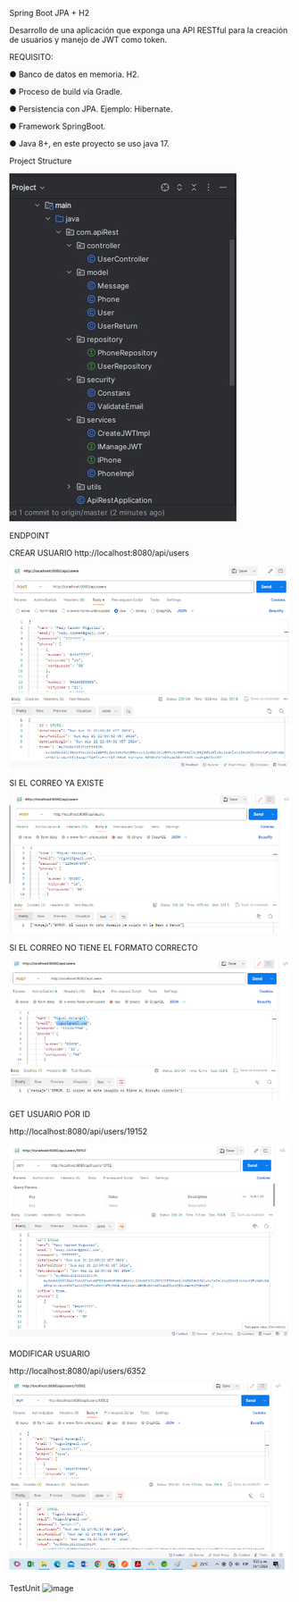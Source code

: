 Spring Boot JPA + H2

Desarrollo de una aplicación que exponga una API RESTful para la creación de usuarios y manejo de JWT como token.

REQUISITO:

● Banco de datos en memoria. H2.

● Proceso de build vía Gradle.

● Persistencia con JPA. Ejemplo: Hibernate.

● Framework SpringBoot.

● Java 8+, en este proyecto se uso java 17.

Project Structure

![image](https://github.com/fhernandez204/apiRest/blob/master/project%20structure.png)

ENDPOINT

CREAR USUARIO
 http://localhost:8080/api/users

 
![image](https://github.com/fhernandez204/apiRest/blob/master/createUser.png)

SI EL CORREO YA EXISTE

![image](https://github.com/fhernandez204/francisco/blob/main/createUser2.png)

SI EL CORREO NO TIENE EL FORMATO CORRECTO

![image](https://github.com/fhernandez204/francisco/blob/main/createUser3.png)


GET USUARIO POR ID

  http://localhost:8080/api/users/19152

 ![image](https://github.com/fhernandez204/apiRest/blob/master/getUsers.png)


 MODIFICAR USUARIO

 http://localhost:8080/api/users/6352

 ![image](https://github.com/fhernandez204/francisco/blob/main/putUser.png)

 TestUnit
 ![image](https://github.com/fhernandez204/francisco/blob/master/testUnit.png)
 
